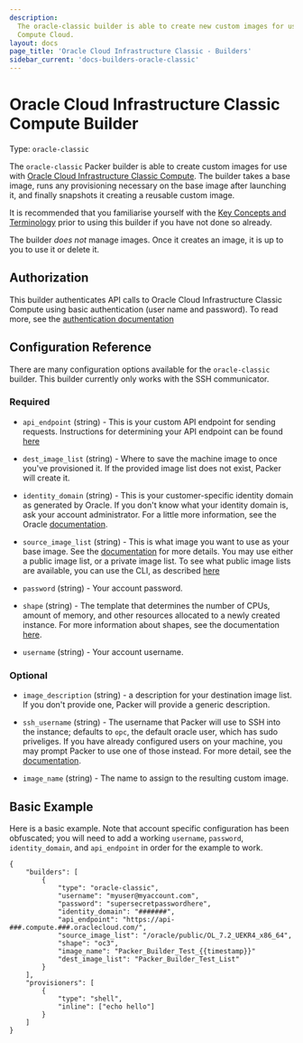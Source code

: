 ```yaml
---
description:
  The oracle-classic builder is able to create new custom images for use with Oracle
  Compute Cloud.
layout: docs
page_title: 'Oracle Cloud Infrastructure Classic - Builders'
sidebar_current: 'docs-builders-oracle-classic'
---
```


# Oracle Cloud Infrastructure Classic Compute Builder

Type: `oracle-classic`

The `oracle-classic` Packer builder is able to create custom images for use
with [Oracle Cloud Infrastructure Classic Compute](https://cloud.oracle.com/compute-classic). The builder
takes a base image, runs any provisioning necessary on the base image after
launching it, and finally snapshots it creating a reusable custom image.

It is recommended that you familiarise yourself with the
[Key Concepts and Terminology](https://docs.oracle.com/en/cloud/iaas/compute-iaas-cloud/stcsg/terminology.html)
prior to using this builder if you have not done so already.

The builder _does not_ manage images. Once it creates an image, it is up to you
to use it or delete it.

## Authorization

This builder authenticates API calls to Oracle Cloud Infrastructure Classic Compute using basic 
authentication (user name and password).
To read more, see the [authentication documentation](https://docs.oracle.com/en/cloud/iaas/compute-iaas-cloud/stcsa/Authentication.html)

## Configuration Reference

There are many configuration options available for the `oracle-classic` builder.
This builder currently only works with the SSH communicator.

### Required

 -  `api_endpoint` (string) - This is your custom API endpoint for sending 
    requests. Instructions for determining your API endpoint can be found 
    [here](https://docs.oracle.com/en/cloud/iaas/compute-iaas-cloud/stcsa/SendRequests.html)

 -  `dest_image_list` (string) - Where to save the machine image to once you've 
    provisioned it. If the provided image list does not exist, Packer will create it.

 -  `identity_domain` (string) - This is your customer-specific identity domain
    as generated by Oracle. If you don't know what your identity domain is, ask
    your account administrator. For a little more information, see the Oracle
    [documentation](https://docs.oracle.com/en/cloud/get-started/subscriptions-cloud/ocuid/identity-domain-overview.html#GUID-7969F881-5F4D-443E-B86C-9044C8085B8A).

 -  `source_image_list` (string) - This is what image you want to use as your base image.
    See the [documentation](https://docs.oracle.com/en/cloud/iaas/compute-iaas-cloud/stcsg/listing-machine-images.html)
    for more details. You may use either a public image list, or a private image list. To see what public image lists are available, you can use 
    the CLI, as described [here](https://docs.oracle.com/en/cloud/iaas/compute-iaas-cloud/stopc/image-lists-stclr-and-nmcli.html#GUID-DB7E75FE-F752-4FF7-AB70-3C8DCDFCA0FA)

 -  `password` (string) - Your account password.

 -  `shape` (string) - The template that determines the number of
    CPUs, amount of memory, and other resources allocated to a newly created
    instance. For more information about shapes, see the documentation [here](https://docs.oracle.com/en/cloud/iaas/compute-iaas-cloud/stcsg/machine-images-and-shapes.html).

 -  `username` (string) - Your account username.

### Optional

 -  `image_description` (string) - a description for your destination 
    image list. If you don't provide one, Packer will provide a generic description. 

 -  `ssh_username` (string) - The username that Packer will use to SSH into the 
    instance; defaults to `opc`, the default oracle user, which has sudo 
    priveliges. If you have already configured users on your machine, you may 
    prompt Packer to use one of those instead. For more detail, see the 
    [documentation](https://docs.oracle.com/en/cloud/iaas/compute-iaas-cloud/stcsg/accessing-oracle-linux-instance-using-ssh.html).

 -  `image_name` (string) - The name to assign to the resulting custom image.

## Basic Example

Here is a basic example. Note that account specific configuration has been 
obfuscated; you will need to add a working `username`, `password`, 
`identity_domain`, and `api_endpoint` in order for the example to work.

``` {.json}
{
    "builders": [
        {
            "type": "oracle-classic",
            "username": "myuser@myaccount.com",
            "password": "supersecretpasswordhere",
            "identity_domain": "#######",
            "api_endpoint": "https://api-###.compute.###.oraclecloud.com/",
            "source_image_list": "/oracle/public/OL_7.2_UEKR4_x86_64",
            "shape": "oc3", 
            "image_name": "Packer_Builder_Test_{{timestamp}}"
            "dest_image_list": "Packer_Builder_Test_List"
        }
    ],
    "provisioners": [
        {
            "type": "shell",
            "inline": ["echo hello"]
        }
    ]
}
```
